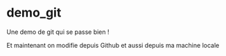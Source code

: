 # demo_git
Une demo de git qui se passe bien !


Et maintenant on modifie depuis Github
et aussi depuis ma machine locale
